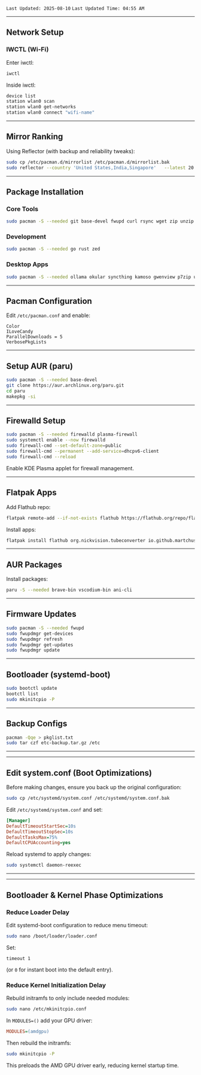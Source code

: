 `Last Updated: 2025-08-10`
`Last Updated Time: 04:55 AM`

---

## **Network Setup**

### **IWCTL (Wi-Fi)**
Enter iwctl:
```bash
iwctl
```
Inside iwctl:
```bash
device list
station wlan0 scan
station wlan0 get-networks
station wlan0 connect "wifi-name"
```

---

## **Mirror Ranking**
Using Reflector (with backup and reliability tweaks):
```bash
sudo cp /etc/pacman.d/mirrorlist /etc/pacman.d/mirrorlist.bak
sudo reflector --country 'United States,India,Singapore'   --latest 20 --protocol https --sort score   --save /etc/pacman.d/mirrorlist
```

---

## **Package Installation**

### **Core Tools**
```bash
sudo pacman -S --needed git base-devel fwupd curl rsync wget zip unzip man   power-profiles-daemon net-tools dnsutils amd-ucode htop btop fastfetch   partitionmanager vulkan-radeon linux-headers linux-lts linux-lts-headers xdg-desktop-portal-kde   flatpak firewalld firejail fish kwalletmanager kdeconnect kcalc filelight
```

### **Development**
```bash
sudo pacman -S --needed go rust zed
```

### **Desktop Apps**
```bash
sudo pacman -S --needed ollama okular syncthing kamoso gwenview p7zip unrar obsidian   virtualbox chromium vlc telegram-desktop timeshift
```

---

## **Pacman Configuration**
Edit `/etc/pacman.conf` and enable:
```
Color
ILoveCandy
ParallelDownloads = 5
VerbosePkgLists
```

---

## **Setup AUR (paru)**
```bash
sudo pacman -S --needed base-devel
git clone https://aur.archlinux.org/paru.git
cd paru
makepkg -si
```

---

## **Firewalld Setup**
```bash
sudo pacman -S --needed firewalld plasma-firewall
sudo systemctl enable --now firewalld
sudo firewall-cmd --set-default-zone=public
sudo firewall-cmd --permanent --add-service=dhcpv6-client
sudo firewall-cmd --reload
```
Enable KDE Plasma applet for firewall management.

---

## **Flatpak Apps**
Add Flathub repo:
```bash
flatpak remote-add --if-not-exists flathub https://flathub.org/repo/flathub.flatpakrepo
```
Install apps:
```bash
flatpak install flathub org.nickvision.tubeconverter io.github.martchus.syncthingtray   io.mrarm.mcpelauncher com.github.gabutakut.gabutdm it.mijorus.gearlever com.usebottles.bottles   com.rtosta.zapzap com.microsoft.Edge org.onlyoffice.desktopeditors org.kde.isoimagewriter
```

---

## **AUR Packages**
Install packages:
```bash
paru -S --needed brave-bin vscodium-bin ani-cli
```

---

## **Firmware Updates**
```bash
sudo pacman -S --needed fwupd
sudo fwupdmgr get-devices
sudo fwupdmgr refresh
sudo fwupdmgr get-updates
sudo fwupdmgr update
```

---

## **Bootloader (systemd-boot)**
```bash
sudo bootctl update
bootctl list
sudo mkinitcpio -P
```

---

## **Backup Configs**
```bash
pacman -Qqe > pkglist.txt
sudo tar czf etc-backup.tar.gz /etc
```

---

---

## **Edit system.conf (Boot Optimizations)**
Before making changes, ensure you back up the original configuration:
```bash
sudo cp /etc/systemd/system.conf /etc/systemd/system.conf.bak
```

Edit `/etc/systemd/system.conf` and set:
```ini
[Manager]
DefaultTimeoutStartSec=10s
DefaultTimeoutStopSec=10s
DefaultTasksMax=75%
DefaultCPUAccounting=yes
```

Reload systemd to apply changes:
```bash
sudo systemctl daemon-reexec
```

---

---

## **Bootloader & Kernel Phase Optimizations**

### **Reduce Loader Delay**
Edit systemd-boot configuration to reduce menu timeout:
```bash
sudo nano /boot/loader/loader.conf
```
Set:
```
timeout 1
```
(or `0` for instant boot into the default entry).

### **Reduce Kernel Initialization Delay**
Rebuild initramfs to only include needed modules:
```bash
sudo nano /etc/mkinitcpio.conf
```
In `MODULES=()` add your GPU driver:
```ini
MODULES=(amdgpu)
```
Then rebuild the initramfs:
```bash
sudo mkinitcpio -P
```
This preloads the AMD GPU driver early, reducing kernel startup time.
